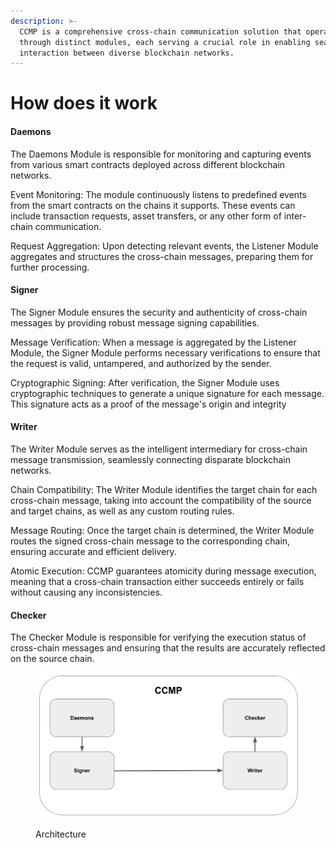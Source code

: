 ```yaml
---
description: >-
  CCMP is a comprehensive cross-chain communication solution that operates
  through distinct modules, each serving a crucial role in enabling seamless
  interaction between diverse blockchain networks.
---
```


# How does it work

#### Daemons <a href="#user-content-daemons" id="user-content-daemons"></a>

The Daemons Module is responsible for monitoring and capturing events from various smart contracts deployed across different blockchain networks.

Event Monitoring: The module continuously listens to predefined events from the smart contracts on the chains it supports. These events can include transaction requests, asset transfers, or any other form of inter-chain communication.

Request Aggregation: Upon detecting relevant events, the Listener Module aggregates and structures the cross-chain messages, preparing them for further processing.

#### Signer <a href="#user-content-signer" id="user-content-signer"></a>

The Signer Module ensures the security and authenticity of cross-chain messages by providing robust message signing capabilities.

Message Verification: When a message is aggregated by the Listener Module, the Signer Module performs necessary verifications to ensure that the request is valid, untampered, and authorized by the sender.

Cryptographic Signing: After verification, the Signer Module uses cryptographic techniques to generate a unique signature for each message. This signature acts as a proof of the message's origin and integrity

#### Writer <a href="#user-content-writer" id="user-content-writer"></a>

The Writer Module serves as the intelligent intermediary for cross-chain message transmission, seamlessly connecting disparate blockchain networks.

Chain Compatibility: The Writer Module identifies the target chain for each cross-chain message, taking into account the compatibility of the source and target chains, as well as any custom routing rules.

Message Routing: Once the target chain is determined, the Writer Module routes the signed cross-chain message to the corresponding chain, ensuring accurate and efficient delivery.

Atomic Execution: CCMP guarantees atomicity during message execution, meaning that a cross-chain transaction either succeeds entirely or fails without causing any inconsistencies.

#### Checker <a href="#user-content-checker" id="user-content-checker"></a>

The Checker Module is responsible for verifying the execution status of cross-chain messages and ensuring that the results are accurately reflected on the source chain.





<figure><img src="../.gitbook/assets/Screenshot 2023-10-10 at 14.26.54.png" alt=""><figcaption><p>Architecture</p></figcaption></figure>

